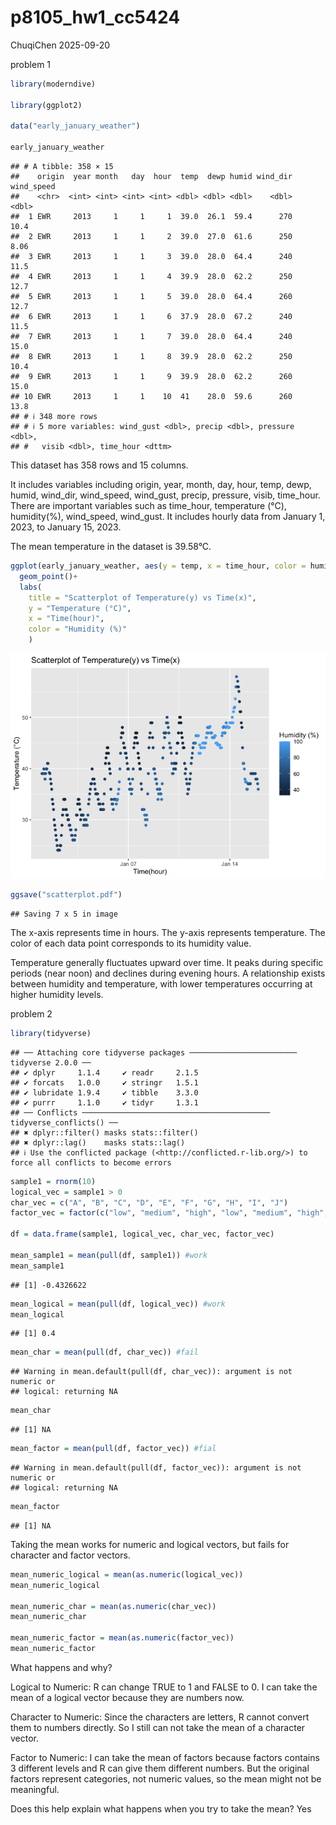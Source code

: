 p8105_hw1_cc5424
================
ChuqiChen
2025-09-20

problem 1

``` r
library(moderndive)

library(ggplot2)

data("early_january_weather")

early_january_weather
```

    ## # A tibble: 358 × 15
    ##    origin  year month   day  hour  temp  dewp humid wind_dir wind_speed
    ##    <chr>  <int> <int> <int> <int> <dbl> <dbl> <dbl>    <dbl>      <dbl>
    ##  1 EWR     2013     1     1     1  39.0  26.1  59.4      270      10.4 
    ##  2 EWR     2013     1     1     2  39.0  27.0  61.6      250       8.06
    ##  3 EWR     2013     1     1     3  39.0  28.0  64.4      240      11.5 
    ##  4 EWR     2013     1     1     4  39.9  28.0  62.2      250      12.7 
    ##  5 EWR     2013     1     1     5  39.0  28.0  64.4      260      12.7 
    ##  6 EWR     2013     1     1     6  37.9  28.0  67.2      240      11.5 
    ##  7 EWR     2013     1     1     7  39.0  28.0  64.4      240      15.0 
    ##  8 EWR     2013     1     1     8  39.9  28.0  62.2      250      10.4 
    ##  9 EWR     2013     1     1     9  39.9  28.0  62.2      260      15.0 
    ## 10 EWR     2013     1     1    10  41    28.0  59.6      260      13.8 
    ## # ℹ 348 more rows
    ## # ℹ 5 more variables: wind_gust <dbl>, precip <dbl>, pressure <dbl>,
    ## #   visib <dbl>, time_hour <dttm>

This dataset has 358 rows and 15 columns.

It includes variables including origin, year, month, day, hour, temp,
dewp, humid, wind_dir, wind_speed, wind_gust, precip, pressure, visib,
time_hour. There are important variables such as time_hour, temperature
(°C), humidity(%), wind_speed, wind_gust. It includes hourly data from
January 1, 2023, to January 15, 2023.

The mean temperature in the dataset is 39.58°C.

``` r
ggplot(early_january_weather, aes(y = temp, x = time_hour, color = humid))+
  geom_point()+
  labs(
    title = "Scatterplot of Temperature(y) vs Time(x)",
    y = "Temperature (°C)",
    x = "Time(hour)",
    color = "Humidity (%)"
    )
```

![](p8105_hw1_cc5424_files/figure-gfm/unnamed-chunk-2-1.png)<!-- -->

``` r
ggsave("scatterplot.pdf")
```

    ## Saving 7 x 5 in image

The x-axis represents time in hours. The y-axis represents temperature.
The color of each data point corresponds to its humidity value.

Temperature generally fluctuates upward over time. It peaks during
specific periods (near noon) and declines during evening hours. A
relationship exists between humidity and temperature, with lower
temperatures occurring at higher humidity levels.

problem 2

``` r
library(tidyverse)
```

    ## ── Attaching core tidyverse packages ──────────────────────── tidyverse 2.0.0 ──
    ## ✔ dplyr     1.1.4     ✔ readr     2.1.5
    ## ✔ forcats   1.0.0     ✔ stringr   1.5.1
    ## ✔ lubridate 1.9.4     ✔ tibble    3.3.0
    ## ✔ purrr     1.1.0     ✔ tidyr     1.3.1
    ## ── Conflicts ────────────────────────────────────────── tidyverse_conflicts() ──
    ## ✖ dplyr::filter() masks stats::filter()
    ## ✖ dplyr::lag()    masks stats::lag()
    ## ℹ Use the conflicted package (<http://conflicted.r-lib.org/>) to force all conflicts to become errors

``` r
sample1 = rnorm(10)
logical_vec = sample1 > 0
char_vec = c("A", "B", "C", "D", "E", "F", "G", "H", "I", "J")
factor_vec = factor(c("low", "medium", "high", "low", "medium", "high", "low", "medium", "high", "low"))

df = data.frame(sample1, logical_vec, char_vec, factor_vec)

mean_sample1 = mean(pull(df, sample1)) #work
mean_sample1
```

    ## [1] -0.4326622

``` r
mean_logical = mean(pull(df, logical_vec)) #work
mean_logical
```

    ## [1] 0.4

``` r
mean_char = mean(pull(df, char_vec)) #fail
```

    ## Warning in mean.default(pull(df, char_vec)): argument is not numeric or
    ## logical: returning NA

``` r
mean_char
```

    ## [1] NA

``` r
mean_factor = mean(pull(df, factor_vec)) #fial
```

    ## Warning in mean.default(pull(df, factor_vec)): argument is not numeric or
    ## logical: returning NA

``` r
mean_factor
```

    ## [1] NA

Taking the mean works for numeric and logical vectors, but fails for
character and factor vectors.

``` r
mean_numeric_logical = mean(as.numeric(logical_vec))
mean_numeric_logical

mean_numeric_char = mean(as.numeric(char_vec))
mean_numeric_char

mean_numeric_factor = mean(as.numeric(factor_vec))
mean_numeric_factor
```

What happens and why?

Logical to Numeric: R can change TRUE to 1 and FALSE to 0. I can take
the mean of a logical vector because they are numbers now.

Character to Numeric: Since the characters are letters, R cannot convert
them to numbers directly. So I still can not take the mean of a
character vector.

Factor to Numeric: I can take the mean of factors because factors
contains 3 different levels and R can give them different numbers. But
the original factors represent categories, not numeric values, so the
mean might not be meaningful.

Does this help explain what happens when you try to take the mean? Yes
